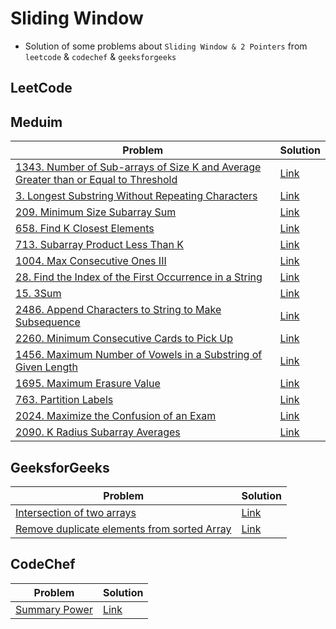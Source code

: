 # Sliding Window
- Solution of some problems about `Sliding Window & 2 Pointers` from `leetcode` & `codechef` & `geeksforgeeks`


<p>

## LeetCode
## Meduim
|Problem|Solution|
|-------|--------|
|[1343. Number of Sub-arrays of Size K and Average Greater than or Equal to Threshold](https://leetcode.com/problems/number-of-sub-arrays-of-size-k-and-average-greater-than-or-equal-to-threshold/)|[Link](/SlidingWindow/Solutions/leetcode/1343-number_of_sub-arrays_of_size_k_and_average_greater_than_or_equal_thershold.cpp)|
|[3. Longest Substring Without Repeating Characters](https://leetcode.com/problems/longest-substring-without-repeating-characters/)|[Link](/SlidingWindow/Solutions/leetcode/3-longest_substring_without_repeating_characters.cpp)|
|[209. Minimum Size Subarray Sum](https://leetcode.com/problems/minimum-size-subarray-sum/)|[Link](/SlidingWindow/Solutions/leetcode/209-minimum_size_subarray_sum.cpp)|
|[658. Find K Closest Elements](https://leetcode.com/problems/find-k-closest-elements/)|[Link](/SlidingWindow/Solutions/leetcode/658-find_k_closest_elements.cpp)|
|[713. Subarray Product Less Than K](https://leetcode.com/problems/subarray-product-less-than-k/)|[Link](/SlidingWindow/Solutions/leetcode/713-subarray_product_less_than_k.cpp)|
|[1004. Max Consecutive Ones III](https://leetcode.com/problems/max-consecutive-ones-iii/)|[Link](/SlidingWindow/Solutions/leetcode/1004-max_consecutive_ones_III.cpp)|
|[28. Find the Index of the First Occurrence in a String](https://leetcode.com/problems/find-the-index-of-the-first-occurrence-in-a-string/)|[Link](/SlidingWindow/Solutions/leetcode/28-find_the_index_of_the_first_occurrence_in_a_string.cpp)|
|[15. 3Sum](https://leetcode.com/problems/3sum/)|[Link](/SlidingWindow/Solutions/leetcode/15-3sum.cpp)|
|[2486. Append Characters to String to Make Subsequence](https://leetcode.com/problems/append-characters-to-string-to-make-subsequence/)|[Link](/SlidingWindow/Solutions/leetcode/2486-append_characters_to_string_to_make_subsequence.cpp)|
|[2260. Minimum Consecutive Cards to Pick Up](https://leetcode.com/problems/minimum-consecutive-cards-to-pick-up/)|[Link](/SlidingWindow/Solutions/leetcode/2260-minimum_consecutive_cards_to_pick_up.cpp)|
|[1456. Maximum Number of Vowels in a Substring of Given Length](https://leetcode.com/problems/maximum-number-of-vowels-in-a-substring-of-given-length/)|[Link](/SlidingWindow/Solutions/leetcode/1456-maximum_number_of_vowels_in_a_substring_of_given_length.cpp)|
|[1695. Maximum Erasure Value](https://leetcode.com/problems/maximum-erasure-value/)|[Link](/SlidingWindow/Solutions/leetcode/1695-maximum_erasure_value.cpp)|
|[763. Partition Labels](https://leetcode.com/problems/partition-labels/)|[Link](/SlidingWindow/Solutions/leetcode/763-partition_labels.cpp)
|[2024. Maximize the Confusion of an Exam](https://leetcode.com/problems/maximize-the-confusion-of-an-exam/)|[Link](/SlidingWindow/Solutions/leetcode/2024-maximize_the_confusion_of_an_exam.cpp)|
|[2090. K Radius Subarray Averages](https://leetcode.com/problems/k-radius-subarray-averages/)|[Link](/SlidingWindow/Solutions/leetcode/2090-k_radius_subarray_averages.cpp)|
</p>

<p>

## GeeksforGeeks
|Problem|Solution|
|-------|--------|
|[Intersection of two arrays](https://practice.geeksforgeeks.org/problems/intersection-of-two-arrays2404/1?page=1&difficulty[]=-1&difficulty[]=0&category[]=two-pointer-algorithm&sortBy=submissions)|[Link](/SlidingWindow/Solutions/geeksforgeeks/intersection_of_two_arrays.cpp)|
|[Remove duplicate elements from sorted Array](https://practice.geeksforgeeks.org/problems/remove-duplicate-elements-from-sorted-array/1?page=1&difficulty[]=-1&difficulty[]=0&category[]=two-pointer-algorithm&sortBy=submissions)|[Link](/SlidingWindow/Solutions/geeksforgeeks/remove_duplicate_elements_from_sorted_array.cpp)|
</p>

<p>

## CodeChef
|Problem|Solution|
|-------|--------|
|[Summary Power](https://www.codechef.com/problems/SUMPOWER)|[Link](/SlidingWindow/Solutions/codechef/summer_power.cpp)|

</p>